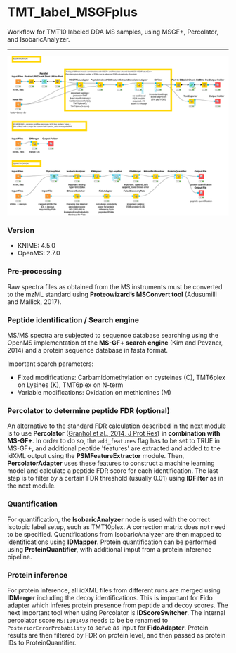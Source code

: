 # TMT_label_MSGFplus

Workflow for TMT10 labeled DDA MS samples, using MSGF+, Percolator, and IsobaricAnalyzer.

----------

<img src="workflow.png" style="display: block; margin: auto;" />

### Version

- KNIME: 4.5.0
- OpenMS: 2.7.0

### Pre-processing

Raw spectra files as obtained from the MS instruments must be converted to the mzML standard using **Proteowizard’s MSConvert tool** (Adusumilli and Mallick, 2017).

### Peptide identification / Search engine

MS/MS spectra are subjected to sequence database searching using the OpenMS implementation of the **MS-GF+ search engine** (Kim and Pevzner, 2014) and a protein sequence database in fasta format.

Important search parameters:

- Fixed modifications: Carbamidomethylation on cysteines (C), TMT6plex on Lysines (K), TMT6plex on N-term
- Variable modifications: Oxidation on methionines (M)

### Percolator to determine peptide FDR (optional)

An alternative to the standard FDR calculation described in the next module is to use **Percolator** 
([Granhol et al., 2014, J Prot Res](https://pubs.acs.org/doi/10.1021/pr400937n)) **in combination with MS-GF+**. 
In order to do so, the `add_features` flag has to be set to TRUE in MS-GF+, and additional peptide 'features' are extracted and added to the idXML output using the **PSMFeatureExtractor** module. Then, **PercolatorAdapter** uses these features to construct a machine learning model and calculate a peptide FDR score for each identification.
The last step is to filter by a certain FDR threshold (usually 0.01) using **IDFilter** as in the next module.

### Quantification

For quantification, the **IsobaricAnalyzer** node is used with the correct isotopic label setup, such as TMT10plex. A correction matrix does not need to be specified.
Quantifications from IsobaricAnalyzer are then mapped to identifications using **IDMapper**. Protein quantification can be performed using **ProteinQuantifier**, with additional imput from a protein inference pipeline.

### Protein inference

For protein inference, all idXML files from different runs are merged using **IDMerger** including the decoy identifications. This is important for Fido adapter which inferes protein presence from peptide and decoy scores. The next important tool when using Percolator is **IDScoreSwitcher**. The internal percolator score `MS:1001493` needs to be be renamed to `PosteriorErrorProbability` to serve as input for **FidoAdapter**. Protein results are then filtered by FDR on protein level, and then passed as protein IDs to ProteinQuantifier.



